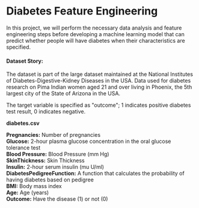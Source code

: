 # Diabetes Feature Engineering

In this project, we will perform the necessary data analysis and feature engineering steps before developing a machine learning model that can predict whether people will have diabetes when their characteristics are specified.


#### Dataset Story:

The dataset is part of the large dataset maintained at the National Institutes of Diabetes-Digestive-Kidney Diseases in the USA.
Data used for diabetes research on Pima Indian women aged 21 and over living in Phoenix, the 5th largest city of the State of Arizona in the USA.

The target variable is specified as "outcome"; 1 indicates positive diabetes test result, 0 indicates negative.

**diabetes.csv**

**Pregnancies:** Number of pregnancies<br>
**Glucose:** 2-hour plasma glucose concentration in the oral glucose tolerance test<br>
**Blood Pressure:** Blood Pressure (mm Hg)<br>
**SkinThickness:** Skin Thickness<br>
**Insulin:** 2-hour serum insulin (mu U/ml)<br>
**DiabetesPedigreeFunction:** A function that calculates the probability of having diabetes based on pedigree<br>
**BMI:** Body mass index<br>
**Age:** Age (years)<br>
**Outcome:** Have the disease (1) or not (0)

